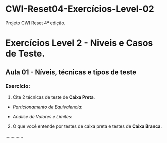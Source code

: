 # CWI-Reset04-Exercícios-Level-02

Projeto CWI Reset 4ª edição. 


# Exercícios Level 2 - Niveis e Casos de Teste.
## Aula 01 - Níveis, técnicas e tipos de teste

### Exercício:
1. Cite 2 técnicas de teste de **Caixa Preta**.

- _Particionamento de Equivalencia_:


- _Análise de Valores e Limites_:




2. O que você entende por testes de caixa preta e testes de **Caixa Branca**.

..............
